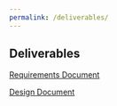 ```yaml
---
permalink: /deliverables/
---
```


## Deliverables

[Requirements Document](https://github.com/EIEIOMEISR/MEISR/blob/master/requirements-doc/meisr-requirements-doc%20.pdf)

[Design Document](https://github.com/EIEIOMEISR/MEISR/blob/master/design-doc/MEISR%20Design%20Document.pdf)
<!---
[Presentation](https://github.com/skkim99/MEISR/blob/master/docs/requirements-doc/meisr-requirements-doc%20.pdf)

[Source Code](https://github.com/skkim99/MEISR/blob/master/docs/requirements-doc/meisr-requirements-doc%20.pdf)

[Download APK](https://github.com/skkim99/MEISR/blob/master/docs/requirements-doc/meisr-requirements-doc%20.pdf)
--->

